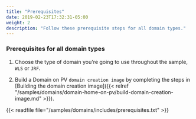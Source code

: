 ```yaml
---
title: "Prerequisites"
date: 2019-02-23T17:32:31-05:00
weight: 2
description: "Follow these prerequisite steps for all domain types."
---
```


### Prerequisites for all domain types

1. Choose the type of domain you're going to use throughout the sample, `WLS` or `JRF`.

1. Build a Domain on PV `domain creation image` by completing the steps in [Building the domain creation image]({{< relref "/samples/domains/domain-home-on-pv/build-domain-creation-image.md" >}}).

{{< readfile file="/samples/domains/includes/prerequisites.txt" >}}

